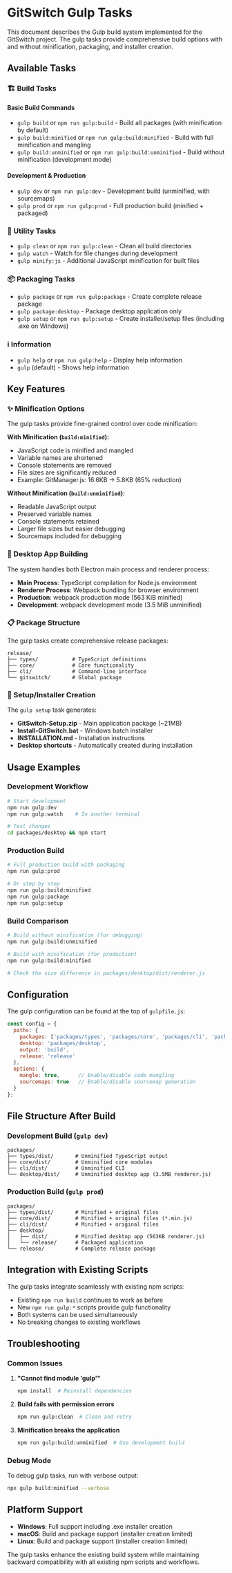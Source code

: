 # GitSwitch Gulp Tasks

This document describes the Gulp build system implemented for the GitSwitch project. The gulp tasks provide comprehensive build options with and without minification, packaging, and installer creation.

## Available Tasks

### 🏗️ Build Tasks

#### Basic Build Commands
- `gulp build` or `npm run gulp:build` - Build all packages (with minification by default)
- `gulp build:minified` or `npm run gulp:build:minified` - Build with full minification and mangling
- `gulp build:unminified` or `npm run gulp:build:unminified` - Build without minification (development mode)

#### Development & Production
- `gulp dev` or `npm run gulp:dev` - Development build (unminified, with sourcemaps)
- `gulp prod` or `npm run gulp:prod` - Full production build (minified + packaged)

### 🔧 Utility Tasks

- `gulp clean` or `npm run gulp:clean` - Clean all build directories
- `gulp watch` - Watch for file changes during development
- `gulp minify:js` - Additional JavaScript minification for built files

### 📦 Packaging Tasks

- `gulp package` or `npm run gulp:package` - Create complete release package
- `gulp package:desktop` - Package desktop application only
- `gulp setup` or `npm run gulp:setup` - Create installer/setup files (including .exe on Windows)

### ℹ️ Information

- `gulp help` or `npm run gulp:help` - Display help information
- `gulp` (default) - Shows help information

## Key Features

### ✨ Minification Options

The gulp tasks provide fine-grained control over code minification:

**With Minification (`build:minified`):**
- JavaScript code is minified and mangled
- Variable names are shortened
- Console statements are removed
- File sizes are significantly reduced
- Example: GitManager.js: 16.6KB → 5.8KB (65% reduction)

**Without Minification (`build:unminified`):**
- Readable JavaScript output
- Preserved variable names
- Console statements retained
- Larger file sizes but easier debugging
- Sourcemaps included for debugging

### 📱 Desktop App Building

The system handles both Electron main process and renderer process:
- **Main Process**: TypeScript compilation for Node.js environment
- **Renderer Process**: Webpack bundling for browser environment
- **Production**: webpack production mode (563 KiB minified)
- **Development**: webpack development mode (3.5 MiB unminified)

### 📋 Package Structure

The gulp tasks create comprehensive release packages:

```
release/
├── types/           # TypeScript definitions
├── core/            # Core functionality
├── cli/             # Command-line interface
└── gitswitch/       # Global package
```

### 🚀 Setup/Installer Creation

The `gulp setup` task generates:
- **GitSwitch-Setup.zip** - Main application package (~21MB)
- **Install-GitSwitch.bat** - Windows batch installer
- **INSTALLATION.md** - Installation instructions
- **Desktop shortcuts** - Automatically created during installation

## Usage Examples

### Development Workflow
```bash
# Start development
npm run gulp:dev
npm run gulp:watch    # In another terminal

# Test changes
cd packages/desktop && npm start
```

### Production Build
```bash
# Full production build with packaging
npm run gulp:prod

# Or step by step
npm run gulp:build:minified
npm run gulp:package
npm run gulp:setup
```

### Build Comparison
```bash
# Build without minification (for debugging)
npm run gulp:build:unminified

# Build with minification (for production)
npm run gulp:build:minified

# Check the size difference in packages/desktop/dist/renderer.js
```

## Configuration

The gulp configuration can be found at the top of `gulpfile.js`:

```javascript
const config = {
  paths: {
    packages: ['packages/types', 'packages/core', 'packages/cli', 'packages/desktop'],
    desktop: 'packages/desktop',
    output: 'build',
    release: 'release'
  },
  options: {
    mangle: true,      // Enable/disable code mangling
    sourcemaps: true   // Enable/disable sourcemap generation
  }
};
```

## File Structure After Build

### Development Build (`gulp dev`)
```
packages/
├── types/dist/       # Unminified TypeScript output
├── core/dist/        # Unminified core modules
├── cli/dist/         # Unminified CLI
└── desktop/dist/     # Unminified desktop app (3.5MB renderer.js)
```

### Production Build (`gulp prod`)
```
packages/
├── types/dist/       # Minified + original files
├── core/dist/        # Minified + original files (*.min.js)
├── cli/dist/         # Minified + original files
├── desktop/
│   ├── dist/         # Minified desktop app (563KB renderer.js)
│   └── release/      # Packaged application
└── release/          # Complete release package
```

## Integration with Existing Scripts

The gulp tasks integrate seamlessly with existing npm scripts:
- Existing `npm run build` continues to work as before
- New `npm run gulp:*` scripts provide gulp functionality
- Both systems can be used simultaneously
- No breaking changes to existing workflows

## Troubleshooting

### Common Issues

1. **"Cannot find module 'gulp'"**
   ```bash
   npm install  # Reinstall dependencies
   ```

2. **Build fails with permission errors**
   ```bash
   npm run gulp:clean  # Clean and retry
   ```

3. **Minification breaks the application**
   ```bash
   npm run gulp:build:unminified  # Use development build
   ```

### Debug Mode

To debug gulp tasks, run with verbose output:
```bash
npx gulp build:minified --verbose
```

## Platform Support

- **Windows**: Full support including .exe installer creation
- **macOS**: Build and package support (installer creation limited)
- **Linux**: Build and package support (installer creation limited)

The gulp tasks enhance the existing build system while maintaining backward compatibility with all existing npm scripts and workflows.